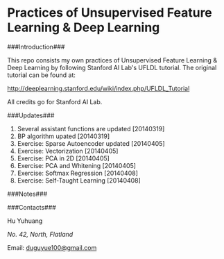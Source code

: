 Practices of Unsupervised Feature Learning & Deep Learning
=====

###Introduction###

This repo consists my own practices of Unsupervised Feature Learning & Deep Learning by following Stanford AI Lab's UFLDL tutorial. The original tutorial can be found at:

http://deeplearning.stanford.edu/wiki/index.php/UFLDL_Tutorial

All credits go for Stanford AI Lab.

###Updates###

1. Several assistant functions are updated [20140319]
2. BP algorithm upated [20140319]
3. Exercise: Sparse Autoencoder updated [20140405]
4. Exercise: Vectorization [20140405]
5. Exercise: PCA in 2D [20140405]
6. Exercise: PCA and Whitening [20140405]
7. Exercise: Softmax Regression [20140408]
8. Exercise: Self-Taught Learning [20140408]

###Notes###

###Contacts###

Hu Yuhuang

_No. 42, North, Flatland_

Email: duguyue100@gmail.com
